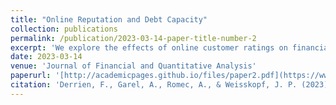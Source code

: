 ```yaml
---
title: "Online Reputation and Debt Capacity"
collection: publications
permalink: /publication/2023-03-14-paper-title-number-2
excerpt: 'We explore the effects of online customer ratings on financial policy. Using a large sample of Parisian restaurants, we find a positive and economically significant relationship between customer ratings and restaurant debt. We use the locally exogenous variations in customer ratings resulting from the rounding of scores in regression discontinuity tests to establish causality. Favorable online ratings reduce cash flow risk and increase resilience to demand shocks. Consistent with the view that good online ratings increase the debt capacity of restaurants and their growth opportunities, restaurants with good ratings use their extra debt to invest in tangible assets.'
date: 2023-03-14
venue: 'Journal of Financial and Quantitative Analysis'
paperurl: '[http://academicpages.github.io/files/paper2.pdf](https://www.cambridge.org/core/journals/journal-of-financial-and-quantitative-analysis/article/abs/online-reputation-and-debt-capacity/B11465CF56C65158C87C4B9CE420BA72)'
citation: 'Derrien, F., Garel, A., Romec, A., & Weisskopf, J. P. (2023). Online reputation and debt capacity. Journal of Financial and Quantitative Analysis, 1-41.'
---
```


